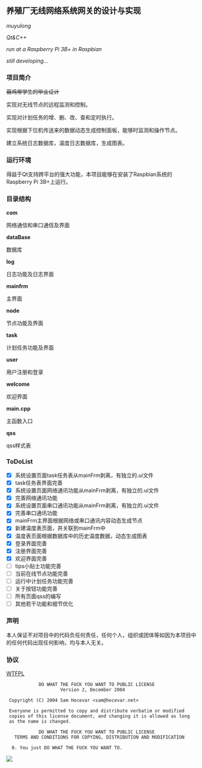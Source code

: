 ## 养殖厂无线网络系统网关的设计与实现

*muyulong*

*Qt&C++*

*run at a Raspberry Pi 3B+ in Raspbian*

*still developing...*

### 项目简介

~~蒻鸡带学生的毕业设计~~

实现对无线节点的远程监测和控制。

实现对计划任务的增、删、改、查和定时执行。

实现根据下位机传送来的数据动态生成控制面板，能够时监测和操作节点。

建立系统日志数据库，温度日志数据库，生成图表。

### 运行环境

得益于Qt支持跨平台的强大功能，本项目能够在安装了Raspbian系统的Raspberry Pi 3B+上运行。

### 目录结构

**com**

网络通信和串口通信及界面

**dataBase**

数据库

**log**

日志功能及日志界面

**mainfrm**

主界面

**node**

节点功能及界面

**task**

计划任务功能及界面

**user**

用户注册和登录

**welcome**

欢迎界面

**main.cpp**

主函数入口

**qss**

qss样式表

### ToDoList

- [x] 系统设置页面task任务表从mainFrm剥离，有独立的.ui文件
- [x] task任务表界面完善
- [x] 系统设置页面网络通讯功能从mainFrm剥离，有独立的.ui文件
- [x] 完善网络通讯功能
- [x] 系统设置页面串口通讯功能从mainFrm剥离，有独立的.ui文件
- [x] 完善串口通讯功能
- [x] mainFrm主界面根据网络或串口通讯内容动态生成节点
- [x] 新建温度表页面，并关联到mainFrm中
- [x] 温度表页面根据数据库中的历史温度数据，动态生成图表
- [x] 登录界面完善
- [x] 注册界面完善
- [x] 欢迎界面完善
- [ ] tips小贴士功能完善
- [ ] 当前在线节点功能完善
- [ ] 运行中计划任务功能完善
- [ ] 关于按钮功能完善
- [ ] 所有页面qss的编写
- [ ] 其他若干功能和细节优化

### 声明

本人保证不对项目中的代码负任何责任，任何个人，组织或团体等如因为本项目中的任何代码出现任何影响，均与本人无关。

### 协议

[WTFPL](https://anak10thn.github.io/WTFPL/)

```
            DO WHAT THE FUCK YOU WANT TO PUBLIC LICENSE
                    Version 2, December 2004

 Copyright (C) 2004 Sam Hocevar <sam@hocevar.net>

 Everyone is permitted to copy and distribute verbatim or modified
 copies of this license document, and changing it is allowed as long
 as the name is changed.

            DO WHAT THE FUCK YOU WANT TO PUBLIC LICENSE
   TERMS AND CONDITIONS FOR COPYING, DISTRIBUTION AND MODIFICATION

  0. You just DO WHAT THE FUCK YOU WANT TO.
```

![](http://www.wtfpl.net/wp-content/uploads/2012/12/wtfpl-badge-1.png)

